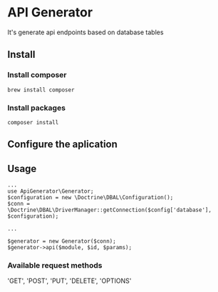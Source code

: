 # API Generator

It's generate api endpoints based on database tables

## Install

### Install composer 

```
brew install composer
```

### Install packages
```
composer install
```

## Configure the aplication



## Usage

```
...
use ApiGenerator\Generator;
$configuration = new \Doctrine\DBAL\Configuration();
$conn = \Doctrine\DBAL\DriverManager::getConnection($config['database'], $configuration);

...

$generator = new Generator($conn);
$generator->api($module, $id, $params);

```

### Available request methods

'GET', 'POST', 'PUT', 'DELETE', 'OPTIONS'

